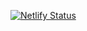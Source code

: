 [![Netlify Status](https://api.netlify.com/api/v1/badges/833799c0-7384-42ac-a486-fdf2d477e990/deploy-status)](https://app.netlify.com/sites/shivam-kumar-singh-portfolio/deploys)
